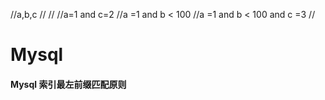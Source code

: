 //a,b,c
//
//
//a=1 and c=2
//a =1 and b < 100
//a =1 and b < 100 and c =3
//


# Mysql


#### Mysql 索引最左前缀匹配原则
